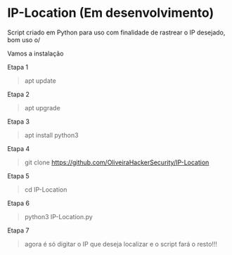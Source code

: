# IP-Location (Em desenvolvimento)
Script criado em Python para uso com finalidade de rastrear o IP desejado, bom uso o/

Vamos a instalação

Etapa 1
> apt update

Etapa 2
> apt upgrade

Etapa 3
> apt install python3

Etapa 4
> git clone https://github.com/OliveiraHackerSecurity/IP-Location

Etapa 5
> cd IP-Location

Etapa 6
> python3 IP-Location.py

Etapa 7
> agora é só digitar o IP que deseja localizar e o script fará o resto!!!

